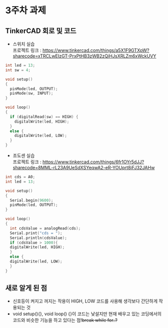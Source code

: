 # 3주차 과제
## TinkerCAD 회로 및 코드
- 스위치 실습\
프로젝트 링크 : https://www.tinkercad.com/things/a5X1F9GTXpW?sharecode=xTRCLwEIzGT-PrxPtHB3zWB2zQiHJsXRLZm6xWckUVY

```c
int led = 13;
int sw = 4;

void setup() 
{
  pinMode(led, OUTPUT);
  pinMode(sw, INPUT);
}

void loop() 
{
  if (digitalRead(sw) == HIGH) {
    digitalWrite(led, HIGH);
  }
  else {
    digitalWrite(led, LOW);
  }
}
```

- 조도센 실습\
프로젝트 링크 : https://www.tinkercad.com/things/6fr1OYr5dJJ?sharecode=8MML-rL23A9UeSdXSYeqwA2-eR-YOUprt8iFJ32JAHw

```c
int cds = A0;
int led = 13;

void setup()
{
  Serial.begin(9600);
  pinMode(led, OUTPUT);
}

void loop()
{
  int cdsValue = analogRead(cds);
  Serial.print("cds = ");
  Serial.println(cdsValue);
  if (cdsValue > 1000){
  digitalWrite(led, HIGH); 
  }
  else {
  digitalWrite(led, LOW);
  }
}
```

## 새로 알게 된 점
- 신호등이 켜지고 꺼지는 작용이 HIGH, LOW 코드를 사용해 생각보다 간단하게 작용되는 것
- void setup(){}, void loop() {}이 코드는 낯설지만 현재 배우고 있는 코딩에서의 코드와 비슷한 기능을 하고 있다는 점!~~break while for..?~~
